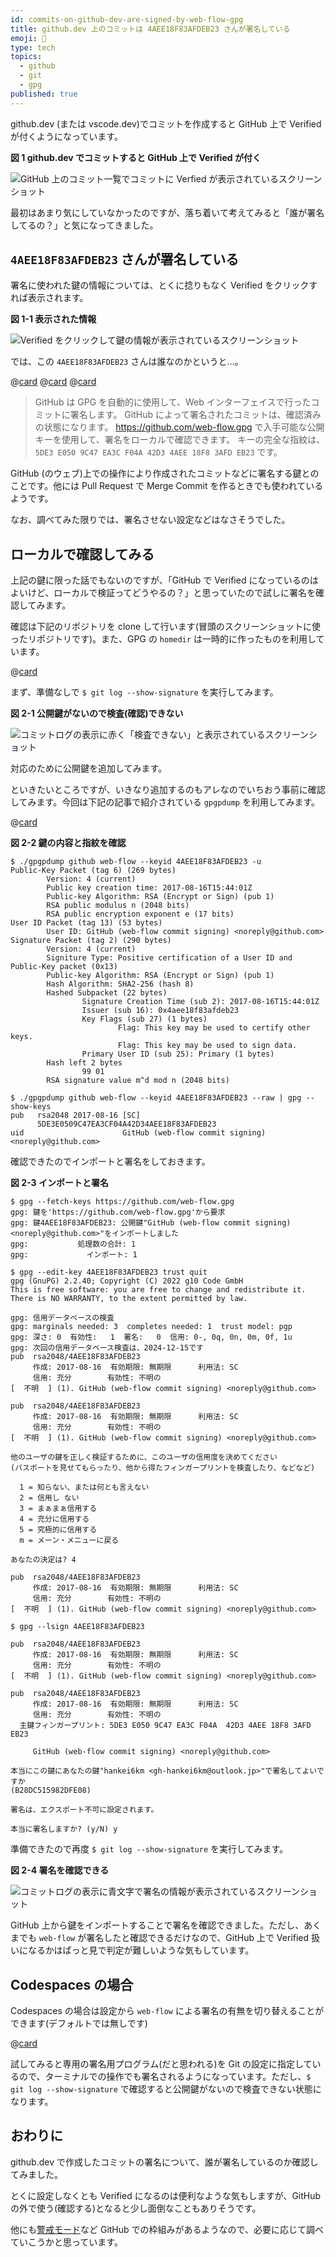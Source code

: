```yaml
---
id: commits-on-github-dev-are-signed-by-web-flow-gpg
title: github.dev 上のコミットは 4AEE18F83AFDEB23 さんが署名している
emoji: 🤖
type: tech
topics:
  - github
  - git
  - gpg
published: true
---
```


github.dev (または vscode.dev)でコミットを作成すると GitHub 上で Verified が付くようになっています。

**図 1 github.dev でコミットすると GitHub 上で Verified が付く**

![GitHub 上のコミット一覧でコミットに Verfied が表示されているスクリーンショット](https://images.microcms-assets.io/assets/1fff6177c5c74aac8d5158dc17492c92/7f31262a735a4f61b0f91078c66d9c48/commits-on-github-dev-are-signed-by-web-flow-gpg-verified.png?w=770\&h=199\&auto=compress%2Cformat)

最初はあまり気にしていなかったのですが、落ち着いて考えてみると「誰が署名してるの？」と気になってきました。

## `4AEE18F83AFDEB23` さんが署名している

署名に使われた鍵の情報については、とくに捻りもなく Verified をクリックすれば表示されます。

**図 1-1 表示された情報**

![Verified をクリックして鍵の情報が表示されているスクリーンショット](https://images.microcms-assets.io/assets/1fff6177c5c74aac8d5158dc17492c92/6dd386744f75473684ef081d94c27020/commits-on-github-dev-are-signed-by-web-flow-gpg-signed-by.png?w=313\&h=230\&auto=compress%2Cformat)

では、この `4AEE18F83AFDEB23` さんは誰なのかというと…。

@[card](https://security.stackexchange.com/questions/173493/who-owns-the-gpg-key-4aee18f83afdeb23-and-how-did-it-sign-a-commit-in-my-github)
@[card](https://docs.github.com/ja/authentication/managing-commit-signature-verification/about-commit-signature-verification)
@[card](https://github.com/web-flow)

> GitHub は GPG を自動的に使用して、Web インターフェイスで行ったコミットに署名します。 GitHub によって署名されたコミットは、確認済みの状態になります。 <https://github.com/web-flow.gpg> で入手可能な公開キーを使用して、署名をローカルで確認できます。 キーの完全な指紋は、`5DE3 E050 9C47 EA3C F04A 42D3 4AEE 18F8 3AFD EB23` です。

GitHub (のウェブ)上での操作により作成されたコミットなどに署名する鍵とのことです。他には Pull Request で Merge Commit を作るときでも使われているようです。

なお、調べてみた限りでは、署名させない設定などはなさそうでした。

## ローカルで確認してみる

上記の鍵に限った話でもないのですが、「GitHub で Verified になっているのはよいけど、ローカルで検証ってどうやるの？」と思っていたので試しに署名を確認してみます。

確認は下記のリポジトリを clone して行います(冒頭のスクリーンショットに使ったリポジトリです)。また、GPG の `homedir` は一時的に作ったものを利用しています。

@[card](https://github.com/hankei6km/h6-dev-containers)

まず、準備なしで `$ git log --show-signature` を実行してみます。

**図 2-1 公開鍵がないので検査(確認)できない**

![コミットログの表示に赤く「検査できない」と表示されているスクリーンショット](https://images.microcms-assets.io/assets/1fff6177c5c74aac8d5158dc17492c92/728d6b55c4c044c1a701d78d541143be/commits-on-github-dev-are-signed-by-web-flow-gpg-failed.png?w=652\&h=353\&auto=compress%2Cformat)

対応のために公開鍵を追加してみます。

といきたいところですが、いきなり追加するのもアレなのでいちおう事前に確認してみます。今回は下記の記事で紹介されている `gpgpdump` を利用してみます。

@[card](https://zenn.dev/spiegel/articles/20201014-openpgp-pubkey-in-github)

**図 2-2 鍵の内容と指紋を確認**

```shell-session
$ ./gpgpdump github web-flow --keyid 4AEE18F83AFDEB23 -u
Public-Key Packet (tag 6) (269 bytes)
        Version: 4 (current)
        Public key creation time: 2017-08-16T15:44:01Z
        Public-key Algorithm: RSA (Encrypt or Sign) (pub 1)
        RSA public modulus n (2048 bits)
        RSA public encryption exponent e (17 bits)
User ID Packet (tag 13) (53 bytes)
        User ID: GitHub (web-flow commit signing) <noreply@github.com>
Signature Packet (tag 2) (290 bytes)
        Version: 4 (current)
        Signiture Type: Positive certification of a User ID and Public-Key packet (0x13)
        Public-key Algorithm: RSA (Encrypt or Sign) (pub 1)
        Hash Algorithm: SHA2-256 (hash 8)
        Hashed Subpacket (22 bytes)
                Signature Creation Time (sub 2): 2017-08-16T15:44:01Z
                Issuer (sub 16): 0x4aee18f83afdeb23
                Key Flags (sub 27) (1 bytes)
                        Flag: This key may be used to certify other keys.
                        Flag: This key may be used to sign data.
                Primary User ID (sub 25): Primary (1 bytes)
        Hash left 2 bytes
                99 01
        RSA signature value m^d mod n (2048 bits)

$ ./gpgpdump github web-flow --keyid 4AEE18F83AFDEB23 --raw | gpg --show-keys
pub   rsa2048 2017-08-16 [SC]
      5DE3E0509C47EA3CF04A42D34AEE18F83AFDEB23
uid                      GitHub (web-flow commit signing) <noreply@github.com>
```

確認できたのでインポートと署名をしておきます。

**図 2-3 インポートと署名**

```shell-session
$ gpg --fetch-keys https://github.com/web-flow.gpg
gpg: 鍵を'https://github.com/web-flow.gpg'から要求
gpg: 鍵4AEE18F83AFDEB23: 公開鍵"GitHub (web-flow commit signing) <noreply@github.com>"をインポートしました
gpg:           処理数の合計: 1
gpg:             インポート: 1

$ gpg --edit-key 4AEE18F83AFDEB23 trust quit
gpg (GnuPG) 2.2.40; Copyright (C) 2022 g10 Code GmbH
This is free software: you are free to change and redistribute it.
There is NO WARRANTY, to the extent permitted by law.

gpg: 信用データベースの検査
gpg: marginals needed: 3  completes needed: 1  trust model: pgp
gpg: 深さ: 0  有効性:   1  署名:   0  信用: 0-, 0q, 0n, 0m, 0f, 1u
gpg: 次回の信用データベース検査は、2024-12-15です
pub  rsa2048/4AEE18F83AFDEB23
     作成: 2017-08-16  有効期限: 無期限      利用法: SC
     信用: 充分        有効性: 不明の
[  不明  ] (1). GitHub (web-flow commit signing) <noreply@github.com>

pub  rsa2048/4AEE18F83AFDEB23
     作成: 2017-08-16  有効期限: 無期限      利用法: SC
     信用: 充分        有効性: 不明の
[  不明  ] (1). GitHub (web-flow commit signing) <noreply@github.com>

他のユーザの鍵を正しく検証するために、このユーザの信用度を決めてください
(パスポートを見せてもらったり、他から得たフィンガープリントを検査したり、などなど)

  1 = 知らない、または何とも言えない
  2 = 信用し ない
  3 = まぁまぁ信用する
  4 = 充分に信用する
  5 = 究極的に信用する
  m = メーン・メニューに戻る

あなたの決定は? 4

pub  rsa2048/4AEE18F83AFDEB23
     作成: 2017-08-16  有効期限: 無期限      利用法: SC
     信用: 充分        有効性: 不明の
[  不明  ] (1). GitHub (web-flow commit signing) <noreply@github.com>

$ gpg --lsign 4AEE18F83AFDEB23

pub  rsa2048/4AEE18F83AFDEB23
     作成: 2017-08-16  有効期限: 無期限      利用法: SC
     信用: 充分        有効性: 不明の
[  不明  ] (1). GitHub (web-flow commit signing) <noreply@github.com>

pub  rsa2048/4AEE18F83AFDEB23
     作成: 2017-08-16  有効期限: 無期限      利用法: SC
     信用: 充分        有効性: 不明の
  主鍵フィンガープリント: 5DE3 E050 9C47 EA3C F04A  42D3 4AEE 18F8 3AFD EB23

     GitHub (web-flow commit signing) <noreply@github.com>

本当にこの鍵にあなたの鍵"hankei6km <gh-hankei6km@outlook.jp>"で署名してよいですか
(B28DC515982DFE08)

署名は、エクスポート不可に設定されます。

本当に署名しますか? (y/N) y
```

準備できたので再度 `$ git log --show-signature` を実行してみます。

**図 2-4 署名を確認できる**

![コミットログの表示に青文字で署名の情報が表示されているスクリーンショット](https://images.microcms-assets.io/assets/1fff6177c5c74aac8d5158dc17492c92/7e85f84321b644aab53570a9dc6a101e/commits-on-github-dev-are-signed-by-web-flow-gpg-ok.png?w=652\&h=349\&auto=compress%2Cformat)

GitHub 上から鍵をインポートすることで署名を確認できました。ただし、あくまでも `web-flow` が署名したと確認できるだけなので、GitHub 上で Verified 扱いになるかはぱっと見で判定が難しいような気もしています。

## Codespaces の場合

Codespaces の場合は設定から `web-flow` による署名の有無を切り替えることができます(デフォルトでは無しです)

@[card](https://docs.github.com/ja/codespaces/managing-your-codespaces/managing-gpg-verification-for-github-codespaces)

試してみると専用の署名用プログラム(だと思われる)を Git の設定に指定しているので、ターミナルでの操作でも署名されるようになっています。ただし、`$ git log --show-signature` で確認すると公開鍵がないので検査できない状態になります。

## おわりに

github.dev で作成したコミットの署名について、誰が署名しているのか確認してみました。

とくに設定しなくとも Verified になるのは便利なような気もしますが、GitHub の外で使う(確認する)となると少し面倒なこともありそうです。

他にも[警戒モード](https://docs.github.com/ja/authentication/managing-commit-signature-verification/displaying-verification-statuses-for-all-of-your-commits)など GitHub での枠組みがあるようなので、必要に応じて調べていこうかと思っています。
